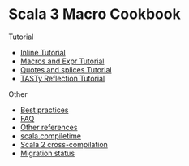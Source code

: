 # Scala 3 Macro Cookbook

Tutorial
 * [Inline Tutorial][inline]
 * [Macros and Expr Tutorial][macros]
 * [Quotes and splices Tutorial][quotes]
 * [TASTy Reflection Tutorial][tasty]

Other
 * [Best practices][best-practices]
 * [FAQ][faq]
 * [Other references][references]
 * [scala.compiletime][compiletime]
 * [Scala 2 cross-compilation][cross-compilation]
 * [Migration status][cross-compilation]

 
[best-practices]: docs/best-practices.md
[compiletime]: docs/compiletime.md
[cross-compilation]: docs/cross-compilation.md
[faq]: docs/faq.md
[inline]: docs/inline.md
[macros]: docs/macros.md
[migration-status]: docs/migration-status.md
[quotes]: docs/quotes.md
[references]: docs/references.md
[tasty]: docs/tasty-reflection.md
